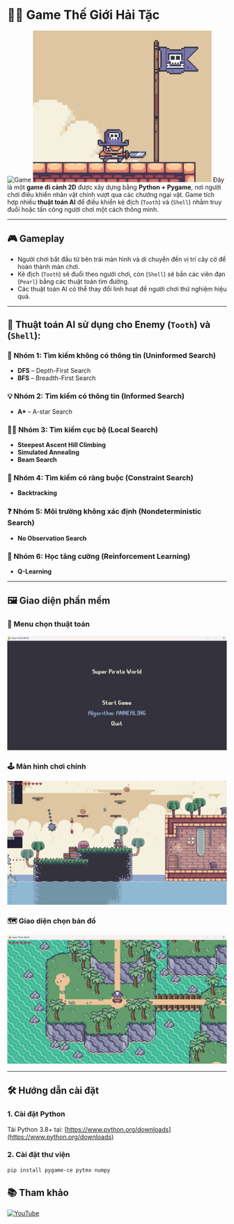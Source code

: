# 🏴‍☠️ Game Thế Giới Hải Tặc
![Game](./img/Game.gif)
![Thumbnail](./img/thumbnail.png)
Đây là một **game đi cảnh 2D** được xây dựng bằng **Python + Pygame**, nơi người chơi điều khiển nhân vật chính vượt qua các chướng ngại vật. Game tích hợp nhiều **thuật toán AI** để điều khiển kẻ địch (`Tooth`) và (`Shell`) nhằm truy đuổi hoặc tấn công người chơi một cách thông minh.

---

## 🎮 Gameplay

- Người chơi bắt đầu từ bên trái màn hình và di chuyển đến vị trí cây cờ để hoàn thành màn chơi.
- Kẻ địch (`Tooth`) sẽ đuổi theo người chơi, còn (`Shell`) sẽ bắn các viên đạn (`Pearl`) bằng các thuật toán tìm đường.
- Các thuật toán AI có thể thay đổi linh hoạt để người chơi thử nghiệm hiệu quả.

---

## 🧠 Thuật toán AI sử dụng cho Enemy (`Tooth`) và (`Shell`):

### 🔎 Nhóm 1: Tìm kiếm không có thông tin (Uninformed Search)
- **DFS** – Depth-First Search  
- **BFS** – Breadth-First Search

### 💡 Nhóm 2: Tìm kiếm có thông tin (Informed Search)
- **A\*** – A-star Search

### 🧗‍♂️ Nhóm 3: Tìm kiếm cục bộ (Local Search)
- **Steepest Ascent Hill Climbing**  
- **Simulated Annealing**  
- **Beam Search**

### 🔗 Nhóm 4: Tìm kiếm có ràng buộc (Constraint Search)
- **Backtracking**

### ❓ Nhóm 5: Môi trường không xác định (Nondeterministic Search)
- **No Observation Search**

### 🧠 Nhóm 6: Học tăng cường (Reinforcement Learning)
- **Q-Learning**

---

## 🖼️ Giao diện phần mềm

### 🧭 Menu chọn thuật toán
![Menu chọn thuật toán](./img/Menu_UI.png)

### 🕹️ Màn hình chơi chính
![Giao diện chơi game](./img/GamePlay.png)

### 🗺️ Giao diện chọn bản đồ
![Giao diện chọn map](./img/MapSelection.png)

---

## 🛠️ Hướng dẫn cài đặt

### 1. Cài đặt Python
Tải Python 3.8+ tại: [https://www.python.org/downloads](https://www.python.org/downloads)

### 2. Cài đặt thư viện
```bash
pip install pygame-ce pytmx numpy
```

## 📚 Tham khảo

[![YouTube](https://img.shields.io/badge/Xem%20video%20trên-YouTube-red?logo=youtube)](https://youtu.be/WViyCAa6yLI?si=Fnoexm3ta6dEJhD-)
